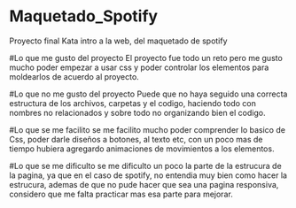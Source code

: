 # Maquetado_Spotify
Proyecto final Kata intro a la web, del maquetado de spotify

#Lo que me gusto del proyecto
El proyecto fue todo un reto pero me gusto mucho poder empezar a usar css y poder 
controlar los elementos para moldearlos de acuerdo al proyecto.

#Lo que no me gusto del proyecto
Puede que no haya seguido una correcta estructura de los archivos,
carpetas y el codigo, haciendo todo con nombres no relacionados y sobre todo
no organizando bien el codigo.

#Lo que se me facilito
se me facilito mucho poder comprender lo basico de Css, poder darle diseños a
botones, al texto etc, con un poco mas de tiempo hubiera agregardo animaciones 
de movimientos a los elementos.

#Lo que se me dificulto
se me dificulto un poco la parte de la estrucura de la pagina, ya que en el caso 
de spotify, no entendia muy bien como hacer la estrucura, ademas de que no pude 
hacer que sea una pagina responsiva, considero que me falta practicar mas esa parte
para mejorar.
